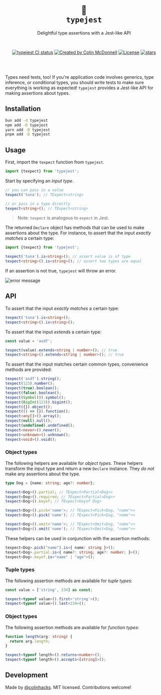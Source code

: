 <p align="center">
  <h1 align="center">🦆<br/><code>typejest</code></h1>
  <p align="center">
    Delightful type assertions with a Jest-like API
  </p>
</p>
<br/>
<p align="center">
<a href="https://github.com/colinhacks/typejest/actions?query=branch%3Amain"><img src="https://github.com/colinhacks/typejest/actions/workflows/test.yml/badge.svg?event=push&branch=main" alt="typejest CI status" /></a>
<a href="https://twitter.com/colinhacks" rel="nofollow"><img src="https://img.shields.io/badge/created%20by-@colinhacks-4BBAAB.svg" alt="Created by Colin McDonnell"></a>
<a href="https://opensource.org/licenses/MIT" rel="nofollow"><img src="https://img.shields.io/github/license/colinhacks/typejest" alt="License"></a>
<!-- <a href="https://www.npmjs.com/package/typejest" rel="nofollow"><img src="https://img.shields.io/npm/dw/typejest.svg" alt="npm"></a> -->
<a href="https://www.npmjs.com/package/typejest" rel="nofollow"><img src="https://img.shields.io/github/stars/colinhacks/typejest" alt="stars"></a>
</p>

<br/>
<br/>

Types need tests, too! If you're application code involves generics, type inference, or conditional types, you should write tests to make sure everything is working as expected! `typejest` provides a Jest-like API for making assertions about types.

## Installation

```bash
bun add -d typejest
npm add -D typejest
yarn add -D typejest
pnpm add -D typejest
```

## Usage

First, import the `texpect` function from `typejest`.

```ts
import {texpect} from 'typejest';
```

Start by specifying an _input type_.

```ts
// you can pass in a value
texpect('tuna'); // TExpect<string>

// or pass in a type directly
texpect<string>(); // TExpect<string>
```

> Note: `texpect` is analogous to `expect` in Jest.

The returned `Declare` object has methods that can be used to make assertions about the type. For instance, to assert that the input _exactly matches_ a certain type:

```ts
import {texpect} from 'typejest';

texpect('tuna').is<string>(); // assert value is of type
texpect<string>().is<string>(); // assert two types are equal
```

If an assertion is not true, `typejest` will throw an error.

![error message](https://user-images.githubusercontent.com/3084745/224267196-35fd4473-3977-45e1-894c-3bb77eafe7b7.png)

## API

To assert that the input _exactly matches_ a certain type:

```ts
texpect('tuna').is<string>();
texpect<string>().is<string>();
```

To assert that the input _extends_ a certain type:

```ts
const value = 'asdf';

texpect(value).extends<string | number>(); // true
texpect<string>().extends<string | number>(); // true
```

To assert that the input matches certain common types, convenience methods are provided:

```ts
texpect('asdf').string();
texpect(123).number();
texpect(true).boolean();
texpect(false).boolean();
texpect(Symbol()).symbol();
texpect(BigInt(123)).bigint();
texpect({}).object();
texpect(() => {}).function();
texpect<any[]>().array();
texpect(null).null();
texpect(undefined).undefined();
texpect<never>().never();
texpect<unknown>().unknown();
texpect<void>().void();
```

### Object types

The following helpers are available for _object types_. These helpers transform the input type and return a new `Declare` instance. They _do not_ make any assertions about the type.

```ts
type Dog = {name: string; age?: number};

texpect<Dog>().partial; // TExpect<Partial<Dog>>
texpect<Dog>().required; // TExpect<Partial<Dog>>
texpect<Dog>().keyof; // TExpect<keyof Dog>

texpect<Dog>().pick<'name'>; // TExpect<Pick<Dog, "name">>
texpect<Dog>().pick('name'); // TExpect<Pick<Dog, "name">>

texpect<Dog>().omit<'name'>; // TExpect<Omit<Dog, "name">>
texpect<Dog>().omit('name'); // TExpect<Omit<Dog, "name">>
```

These helpers can be used in conjunction with the assertion methods:

```ts
texpect<Dog>.pick("name").is<{ name: string }>();
texpect<Dog>.partial.is<{ name?: string; age?: number; }>();
texpect<Dog>.keyof.is<"name" | "age">();
```

### Tuple types

The following assertion methods are available for _tuple types_:

```ts
const value = ['string', 234] as const;

texpect<typeof value>().first<'string'>();
texpect<typeof value>().last<234>();
```

### Object types

The following assertion methods are available for _function types_:

```ts
function length(arg: string) {
  return arg.length;
}

texpect<typeof length>().returns<number>();
texpect<typeof length>().accepts<[string]>();
```

## Development

Made by [@colinhacks](https://twitter.com/colinhacks). MIT licensed. Contributions welcome!
